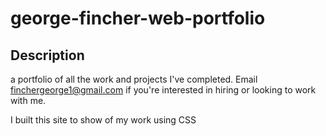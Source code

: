 # george-fincher-web-portfolio

## Description

a portfolio of all the work and projects I've completed. Email finchergeorge1@gmail.com if you're interested in hiring or looking to work with me.

I built this site to show of my work using CSS

#
